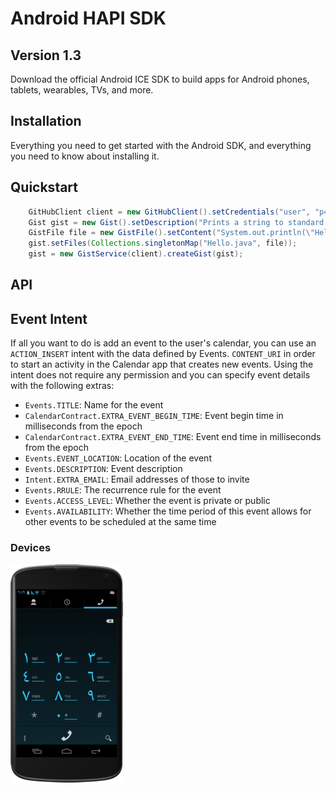 
# Android HAPI SDK

## Version 1.3

Download the official Android ICE SDK to build apps for Android phones, tablets, wearables, TVs, and more.

## Installation

Everything you need to get started with the Android SDK, and everything you need to know about installing it.

## Quickstart

```java
    GitHubClient client = new GitHubClient().setCredentials("user", "p4ssw0rd");
    Gist gist = new Gist().setDescription("Prints a string to standard out");
    GistFile file = new GistFile().setContent("System.out.println(\"Hello World\");");
    gist.setFiles(Collections.singletonMap("Hello.java", file));
    gist = new GistService(client).createGist(gist);
```
## API

## Event Intent

If all you want to do is add an event to the user's calendar, you can use an `ACTION_INSERT` intent with the data defined by Events.
`CONTENT_URI` in order to start an activity in the Calendar app that creates new events.
Using the intent does not require any permission and you can specify event details with the following extras:

- `Events.TITLE`: Name for the event
- `CalendarContract.EXTRA_EVENT_BEGIN_TIME`: Event begin time in milliseconds from the epoch
- `CalendarContract.EXTRA_EVENT_END_TIME`: Event end time in milliseconds from the epoch
- `Events.EVENT_LOCATION`: Location of the event
- `Events.DESCRIPTION`: Event description
- `Intent.EXTRA_EMAIL`: Email addresses of those to invite
- `Events.RRULE`: The recurrence rule for the event
- `Events.ACCESS_LEVEL`: Whether the event is private or public
- `Events.AVAILABILITY`: Whether the time period of this event allows for other events to be scheduled at the same time

### Devices

![RTL](/images/jb-rtl-arabic-n4.png)